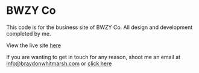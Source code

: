 # BWZY Co

This code is for the business site of BWZY Co. All design and development completed by me.

View the live site <a href="http://www.bwzyco.com">here</a>

If you are wanting to get in touch for any reason, shoot me an email at info@braydonwhitmarsh.com or <a href="mailto:info@braydonwhitmarsh.com">click here</a>
